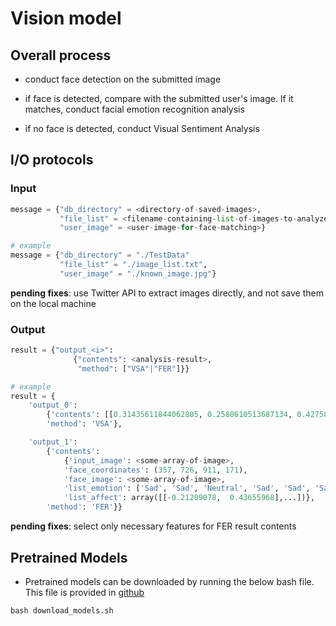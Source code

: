 # Vision model

## Overall process

* conduct face detection on the submitted image

* if face is detected, compare with the submitted user's image. If it matches, conduct facial emotion recognition analysis

* if no face is detected, conduct Visual Sentiment Analysis

## I/O protocols

### Input

``` python
message = {"db_directory" = <directory-of-saved-images>,
           "file_list" = <filename-containing-list-of-images-to-analyze>,
           "user_image" = <user-image-for-face-matching>}

# example
message = {"db_directory" = "./TestData"
           "file_list" = "./image_list.txt",
           "user_image" = "./known_image.jpg"}
```


**pending fixes**: use Twitter API to extract images directly, and not save them on the local machine

### Output

``` python
result = {"output_<i>":
              {"contents": <analysis-result>,
               "method": ["VSA"|"FER"]}}

# example
result = {
    'output_0': 
        {'contents': [[0.31435611844062805, 0.2580610513687134, 0.42758283019065857]], 
        'method': 'VSA'}, 

    'output_1': 
    	{'contents': 
            {'input_image': <some-array-of-image>, 
            'face_coordinates': (357, 726, 911, 171), 
            'face_image': <some-array-of-image>, 
            'list_emotion': ['Sad', 'Sad', 'Neutral', 'Sad', 'Sad', 'Sad', 'Neutral', 'Neutral', 'Neutral', 'Sad'], 
            'list_affect': array([[-0.21209078,  0.43655968],...])}, 
        'method': 'FER'}}
```

**pending fixes**: select only necessary features for FER result contents


## Pretrained Models

* Pretrained models can be downloaded by running the below bash file. This file is provided in [github](https://github.com/fabiocarrara/visual-sentiment-analysis)

```shell
bash download_models.sh
```
